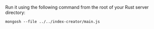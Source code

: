Run it using the following command from the root of your Rust server directory:
```
mongosh --file ../../index-creator/main.js
```
